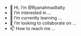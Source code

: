 - 👋 Hi, I’m @Ryanahmadtatty
- 👀 I’m interested in ...
- 🌱 I’m currently learning ...
- 💞️ I’m looking to collaborate on ...
- 📫 How to reach me ...

<!---
Ryanahmadtatty/Ryanahmadtatty is a ✨ special ✨ repository because its `README.md` (this file) appears on your GitHub profile.
You can click the Preview link to take a look at your changes.
--->
